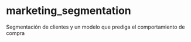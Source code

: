 # marketing_segmentation
Segmentación de clientes y un modelo que prediga el comportamiento de compra
